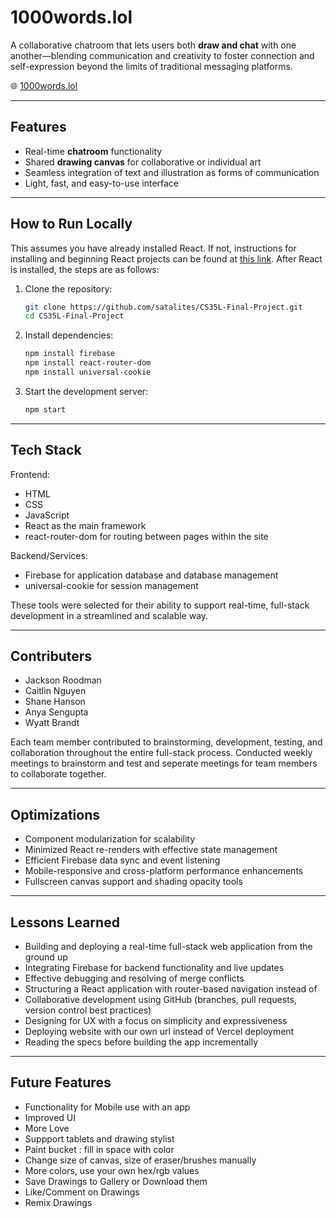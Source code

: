 # 1000words.lol

A collaborative chatroom that lets users both **draw and chat** with one another—blending communication and creativity to foster connection and self-expression beyond the limits of traditional messaging platforms.

🌐 [1000words.lol](https://1000words.lol)

---

##  Features

- Real-time **chatroom** functionality  
- Shared **drawing canvas** for collaborative or individual art  
- Seamless integration of text and illustration as forms of communication  
- Light, fast, and easy-to-use interface  

---

##  How to Run Locally

This assumes you have already installed React. If not, instructions for installing and beginning React projects can be found at [this link](https://react.dev/learn/installation). After React is installed, the steps are as follows:

1. Clone the repository:
   ```bash
   git clone https://github.com/satalites/CS35L-Final-Project.git
   cd CS35L-Final-Project
2. Install dependencies:
    ```bash
    npm install firebase
    npm install react-router-dom
    npm install universal-cookie
4. Start the development server:
    ```bash
    npm start

---

##  Tech Stack 

Frontend:

- HTML
- CSS
- JavaScript
- React as the main framework
- react-router-dom for routing between pages within the site
  
 Backend/Services:

- Firebase for application database and database management
- universal-cookie for session management
  
These tools were selected for their ability to support real-time, full-stack development in a streamlined and scalable way. 

---

##  Contributers 
- Jackson Roodman
- Caitlin Nguyen
- Shane Hanson
- Anya Sengupta
- Wyatt Brandt
  
Each team member contributed to brainstorming, development, testing, and collaboration throughout the entire full-stack process. Conducted weekly meetings to brainstorm and test and seperate meetings for team members to collaborate together.

---

##  Optimizations 

- Component modularization for scalability
- Minimized React re-renders with effective state management
- Efficient Firebase data sync and event listening
- Mobile-responsive and cross-platform performance enhancements
- Fullscreen canvas support and shading opacity tools

---

##  Lessons Learned 

- Building and deploying a real-time full-stack web application from the ground up
- Integrating Firebase for backend functionality and live updates
- Effective debugging and resolving of merge conflicts
- Structuring a React application with router-based navigation instead of <href>
- Collaborative development using GitHub (branches, pull requests, version control best practices)
- Designing for UX with a focus on simplicity and expressiveness
- Deploying website with our own url instead of Vercel deployment
- Reading the specs before building the app incrementally

---

## Future Features 

- Functionality for Mobile use with an app 
- Improved UI 
- More Love 
- Suppport tablets and drawing stylist
- Paint bucket : fill in space with color
- Change size of canvas, size of eraser/brushes manually
- More colors, use your own hex/rgb values
- Save Drawings to Gallery or Download them
- Like/Comment on Drawings
- Remix Drawings
